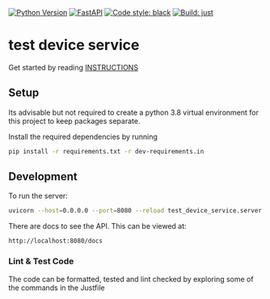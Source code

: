 [![Python Version](https://img.shields.io/badge/python-3.8-blue?logo=Python&logoColor=yellow)](https://docs.python.org/3.8/)
[![FastAPI](https://img.shields.io/badge/FastAPI-0.68.0-009688?logo=FastAPI&labelColor=white)](https://fastapi.tiangolo.com/)
[![Code style: black](https://img.shields.io/badge/code%20style-black-000000.svg)](https://github.com/psf/black)
[![Build: just](https://img.shields.io/badge/%F0%9F%A4%96%20build-just-black?labelColor=white)](https://just.systems/)

# test device service

Get started by reading [INSTRUCTIONS](INSTRUCTIONS.md)

## Setup

Its advisable but not required to create a python 3.8 virtual environment for this project to keep packages separate.

Install the required dependencies by running

```sh
pip install -r requirements.txt -r dev-requirements.in
```

## Development

To run the server:

```sh
uvicorn --host=0.0.0.0 --port=8080 --reload test_device_service.server:app
```

There are docs to see the API. This can be viewed at:
```
http://localhost:8080/docs
```

### Lint & Test Code

The code can be formatted, tested and lint checked by exploring some of the commands in the Justfile
